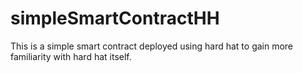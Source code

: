 # simpleSmartContractHH
This is a simple smart contract deployed using hard hat to gain more familiarity with hard hat itself.
